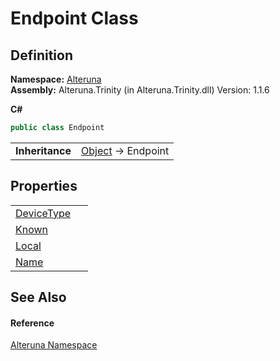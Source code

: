 # Endpoint Class




## Definition
**Namespace:** <a href="N_Alteruna">Alteruna</a>  
**Assembly:** Alteruna.Trinity (in Alteruna.Trinity.dll) Version: 1.1.6

**C#**
``` C#
public class Endpoint
```

<table><tr><td><strong>Inheritance</strong></td><td><a href="https://learn.microsoft.com/dotnet/api/system.object" target="_blank" rel="noopener noreferrer">Object</a>  →  Endpoint</td></tr>
</table>



## Properties
<table>
<tr>
<td><a href="P_Alteruna_Endpoint_DeviceType">DeviceType</a></td>
<td> </td></tr>
<tr>
<td><a href="P_Alteruna_Endpoint_Known">Known</a></td>
<td> </td></tr>
<tr>
<td><a href="P_Alteruna_Endpoint_Local">Local</a></td>
<td> </td></tr>
<tr>
<td><a href="P_Alteruna_Endpoint_Name">Name</a></td>
<td> </td></tr>
</table>

## See Also


#### Reference
<a href="N_Alteruna">Alteruna Namespace</a>  
